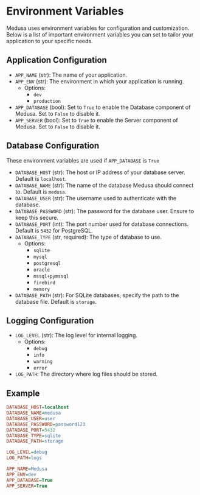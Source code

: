 # Environment Variables

Medusa uses environment variables for configuration and customization. Below is a list of important environment variables you can set to tailor your application to your specific needs.

## Application Configuration

- `APP_NAME` (str): The name of your application.
- `APP_ENV` (str): The environment in which your application is running. 
    - Options: 
        - `dev`
        - `production`
- `APP_DATABASE` (bool): Set to `True` to enable the Database component of Medusa. Set to `False` to disable it.
- `APP_SERVER` (bool): Set to `True` to enable the Server component of Medusa. Set to `False` to disable it.


## Database Configuration

These environment variables are used if `APP_DATABASE` is `True`

- `DATABASE_HOST` (str): The host or IP address of your database server. Default is `localhost`.
- `DATABASE_NAME` (str): The name of the database Medusa should connect to. Default is `medusa`.
- `DATABASE_USER` (str): The username used to authenticate with the database.
- `DATABASE_PASSWORD` (str): The password for the database user. Ensure to keep this secure.
- `DATABASE_PORT` (int): The port number used for database connections. Default is `5432` for PostgreSQL.
- `DATABASE_TYPE` (str, required): The type of database to use. 
    - Options: 
        - `sqlite`
        - `mysql`
        - `postgresql`
        - `oracle`
        - `mssql+pymssql`
        - `firebird`
        - `memory`
- `DATABASE_PATH` (str): For SQLite databases, specify the path to the database file. Default is `storage`.

## Logging Configuration

- `LOG_LEVEL` (str): The log level for internal logging. 
    - Options: 
        - `debug`
        - `info`
        - `warning`
        - `error`
- `LOG_PATH`: The directory where log files should be stored.



## Example
```ini
DATABASE_HOST=localhost
DATABASE_NAME=medusa
DATABASE_USER=user
DATABASE_PASSWORD=password123
DATABASE_PORT=5432
DATABASE_TYPE=sqlite
DATABASE_PATH=storage

LOG_LEVEL=debug
LOG_PATH=logs

APP_NAME=Medusa
APP_ENV=dev
APP_DATABASE=True
APP_SERVER=True
```
